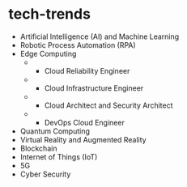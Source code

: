 # tech-trends

- Artificial Intelligence (AI) and Machine Learning
- Robotic Process Automation (RPA)
- Edge Computing
  -  - Cloud Reliability Engineer
  -  - Cloud Infrastructure Engineer
  -  - Cloud Architect and Security Architect
  -  - DevOps Cloud Engineer
- Quantum Computing
- Virtual Reality and Augmented Reality
- Blockchain
- Internet of Things (IoT)
- 5G
- Cyber Security
